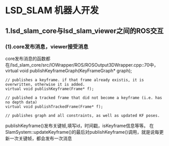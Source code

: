 LSD_SLAM 机器人开发
===================================
1.lsd_slam_core与lsd_slam_viewer之间的ROS交互
-----------------------------------
### (1).core发布消息，viewer接受消息
core发布消息的函数都在/lsd_slam_core/src/IOWrapper/ROS/ROSOutput3DWrapper.cpp::70中，
</br>
    virtual void publishKeyframeGraph(KeyFrameGraph* graph);

	// publishes a keyframe. if that frame already existis, it is overwritten, otherwise it is added.
	virtual void publishKeyframe(Frame* f);

	// published a tracked frame that did not become a keyframe (i.e. has no depth data)
	virtual void publishTrackedFrame(Frame* f);

	// publishes graph and all constraints, as well as updated KF poses.

publishKeyframe()发布关键帧,填写id，时间戳，isKeyframe信息等等。
在SlamSystem::updateKeyframe()的最后对publishKeyframe()调用，就是说每更新一次关键帧，都会发布一次消息
